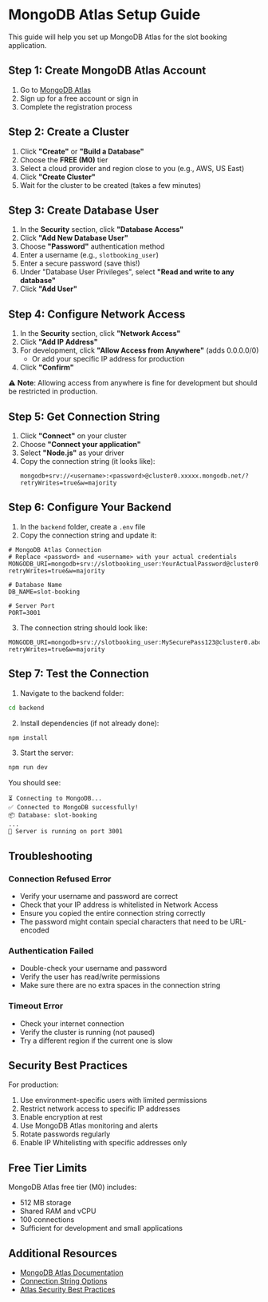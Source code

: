 # MongoDB Atlas Setup Guide

This guide will help you set up MongoDB Atlas for the slot booking application.

## Step 1: Create MongoDB Atlas Account

1. Go to [MongoDB Atlas](https://www.mongodb.com/cloud/atlas)
2. Sign up for a free account or sign in
3. Complete the registration process

## Step 2: Create a Cluster

1. Click **"Create"** or **"Build a Database"**
2. Choose the **FREE (M0)** tier
3. Select a cloud provider and region close to you (e.g., AWS, US East)
4. Click **"Create Cluster"**
5. Wait for the cluster to be created (takes a few minutes)

## Step 3: Create Database User

1. In the **Security** section, click **"Database Access"**
2. Click **"Add New Database User"**
3. Choose **"Password"** authentication method
4. Enter a username (e.g., `slotbooking_user`)
5. Enter a secure password (save this!)
6. Under "Database User Privileges", select **"Read and write to any database"**
7. Click **"Add User"**

## Step 4: Configure Network Access

1. In the **Security** section, click **"Network Access"**
2. Click **"Add IP Address"**
3. For development, click **"Allow Access from Anywhere"** (adds 0.0.0.0/0)
   - Or add your specific IP address for production
4. Click **"Confirm"**

⚠️ **Note**: Allowing access from anywhere is fine for development but should be restricted in production.

## Step 5: Get Connection String

1. Click **"Connect"** on your cluster
2. Choose **"Connect your application"**
3. Select **"Node.js"** as your driver
4. Copy the connection string (it looks like):
   ```
   mongodb+srv://<username>:<password>@cluster0.xxxxx.mongodb.net/?retryWrites=true&w=majority
   ```

## Step 6: Configure Your Backend

1. In the `backend` folder, create a `.env` file
2. Copy the connection string and update it:

```env
# MongoDB Atlas Connection
# Replace <password> and <username> with your actual credentials
MONGODB_URI=mongodb+srv://slotbooking_user:YourActualPassword@cluster0.xxxxx.mongodb.net/?retryWrites=true&w=majority

# Database Name
DB_NAME=slot-booking

# Server Port
PORT=3001
```

3. The connection string should look like:
```env
MONGODB_URI=mongodb+srv://slotbooking_user:MySecurePass123@cluster0.abcd1.mongodb.net/?retryWrites=true&w=majority
```

## Step 7: Test the Connection

1. Navigate to the backend folder:
```bash
cd backend
```

2. Install dependencies (if not already done):
```bash
npm install
```

3. Start the server:
```bash
npm run dev
```

You should see:
```
⏳ Connecting to MongoDB...
✅ Connected to MongoDB successfully!
📦 Database: slot-booking
...
🚀 Server is running on port 3001
```

## Troubleshooting

### Connection Refused Error
- Verify your username and password are correct
- Check that your IP address is whitelisted in Network Access
- Ensure you copied the entire connection string correctly
- The password might contain special characters that need to be URL-encoded

### Authentication Failed
- Double-check your username and password
- Verify the user has read/write permissions
- Make sure there are no extra spaces in the connection string

### Timeout Error
- Check your internet connection
- Verify the cluster is running (not paused)
- Try a different region if the current one is slow

## Security Best Practices

For production:
1. Use environment-specific users with limited permissions
2. Restrict network access to specific IP addresses
3. Enable encryption at rest
4. Use MongoDB Atlas monitoring and alerts
5. Rotate passwords regularly
6. Enable IP Whitelisting with specific addresses only

## Free Tier Limits

MongoDB Atlas free tier (M0) includes:
- 512 MB storage
- Shared RAM and vCPU
- 100 connections
- Sufficient for development and small applications

## Additional Resources

- [MongoDB Atlas Documentation](https://docs.atlas.mongodb.com/)
- [Connection String Options](https://docs.mongodb.com/manual/reference/connection-string/)
- [Atlas Security Best Practices](https://docs.atlas.mongodb.com/security-best-practices/)

